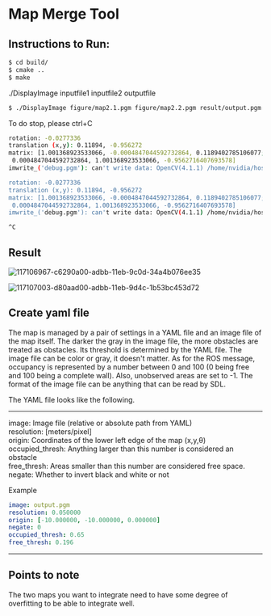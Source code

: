 # **Map Merge Tool**

## Instructions to Run:
```bash
$ cd build/
$ cmake ..
$ make
```

./DisplayImage inputfile1 inputfile2 outputfile

```bash
$ ./DisplayImage figure/map2.1.pgm figure/map2.2.pgm result/output.pgm
```

To do stop, please ctrl+C

```bash
rotation: -0.0277336
translation (x,y): 0.11894, -0.956272
matrix: [1.001368923533066, -0.0004847044592732864, 0.1189402785106077;
 0.0004847044592732864, 1.001368923533066, -0.9562716407693578]
imwrite_('debug.pgm'): can't write data: OpenCV(4.1.1) /home/nvidia/host/build_opencv/nv_opencv/modules/imgcodecs/src/grfmt_pxm.cpp:427: error: (-5:Bad argument) Portable bitmap(.pgm) expects gray image in function 'write'

rotation: -0.0277336
translation (x,y): 0.11894, -0.956272
matrix: [1.001368923533066, -0.0004847044592732864, 0.1189402785106077;
 0.0004847044592732864, 1.001368923533066, -0.9562716407693578]
imwrite_('debug.pgm'): can't write data: OpenCV(4.1.1) /home/nvidia/host/build_opencv/nv_opencv/modules/imgcodecs/src/grfmt_pxm.cpp:427: error: (-5:Bad argument) Portable bitmap(.pgm) expects gray image in function 'write'

^C
```
## Result
![117106967-c6290a00-adbb-11eb-9c0d-34a4b076ee35](https://user-images.githubusercontent.com/52307432/117110067-929cae80-adc0-11eb-83cb-d5ccc30ede20.png)

![117107003-d80aad00-adbb-11eb-9d4c-1b53bc453d72](https://user-images.githubusercontent.com/52307432/117110212-beb82f80-adc0-11eb-8c70-e49bf1c09bd2.png)

## Create yaml file
The map is managed by a pair of settings in a YAML file and an image file of the map itself.  The darker the gray in the image file, the more obstacles are treated as obstacles.  Its threshold is determined by the YAML file.  The image file can be color or gray, it doesn't matter.  As for the ROS message, occupancy is represented by a number between 0 and 100 (0 being free and 100 being a complete wall). Also, unobserved areas are set to -1.  The format of the image file can be anything that can be read by SDL.  

The YAML file looks like the following. 

-------------------------------------------
image: Image file (relative or absolute path from YAML)  
resolution: [meters/pixel]  
origin: Coordinates of the lower left edge of the map (x,y,θ)
occupied_thresh: Anything larger than this number is considered an obstacle  
free_thresh: Areas smaller than this number are considered free space.    
negate: Whether to invert black and white or not

Example
```yaml
image: output.pgm
resolution: 0.050000
origin: [-10.000000, -10.000000, 0.000000]
negate: 0
occupied_thresh: 0.65
free_thresh: 0.196
```
-------------------------------------------

## Points to note
The two maps you want to integrate need to have some degree of overfitting to be able to integrate well.
